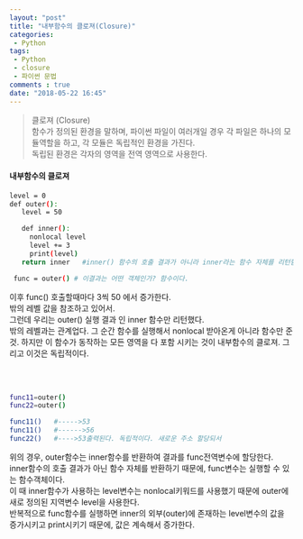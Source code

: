 ```yaml
---
layout: "post"
title: "내부함수의 클로져(Closure)"
categories:
 - Python
tags:
 - Python  
 - closure  
 - 파이썬 문법
comments : true
date: "2018-05-22 16:45"
---
```


>클로져 (Closure)  
함수가 정의된 환경을 말하며, 파이썬 파일이 여러개일 경우 각 파일은 하나의 모듈역할을 하고, 각 모듈은 독립적인 환경을 가진다.  
독립된 환경은 각자의 영역을 전역 영역으로 사용한다.



#### 내부함수의 클로져

```bash
level = 0
def outer():
   level = 50

   def inner():
     nonlocal level
     level += 3
     print(level)
   return inner   #inner() 함수의 호출 결과가 아니라 inner라는 함수 자체를 리턴함.

 func = outer() # 이결과는 어떤 객체인가? 함수이다.
```
이후 func() 호출할때마다 3씩 50 에서 증가한다.  
밖의 레벨 값을 참조하고 있어서.  
그런데 우리는 outer() 실행 결과 인 inner 함수만 리턴했다.  
밖의 레벨과는 관계업다. 그 순간 함수를 실행해서 nonlocal
받아온게 아니라 함수만 준것.
하지만 이 함수가 동작하는 모든 영역을 다 포함 시키는 것이 내부함수의 클로져.
그리고 이것은 독립적이다.

<br><br>

```bash
func11=outer()
func22=outer()

func11()   #----->53
func11()   #------>56
func22()   #---->53출력된다. 독립적이다. 새로운 주소 할당되서
```

위의 경우, outer함수는 inner함수를 반환하여 결과를 func전역변수에 할당한다.  
inner함수의 호출 결과가 아닌 함수 자체를 반환하기 때문에, func변수는 실행할 수 있는 함수객체이다.  
이 때 inner함수가 사용하는 level변수는 nonlocal키워드를 사용했기 때문에 outer에 새로 정의된 지역변수 level을 사용한다.  
반복적으로 func함수를 실행하면 inner의 외부(outer)에 존재하는 level변수의 값을 증가시키고 print시키기 때문에, 값은 계속해서 증가한다.
